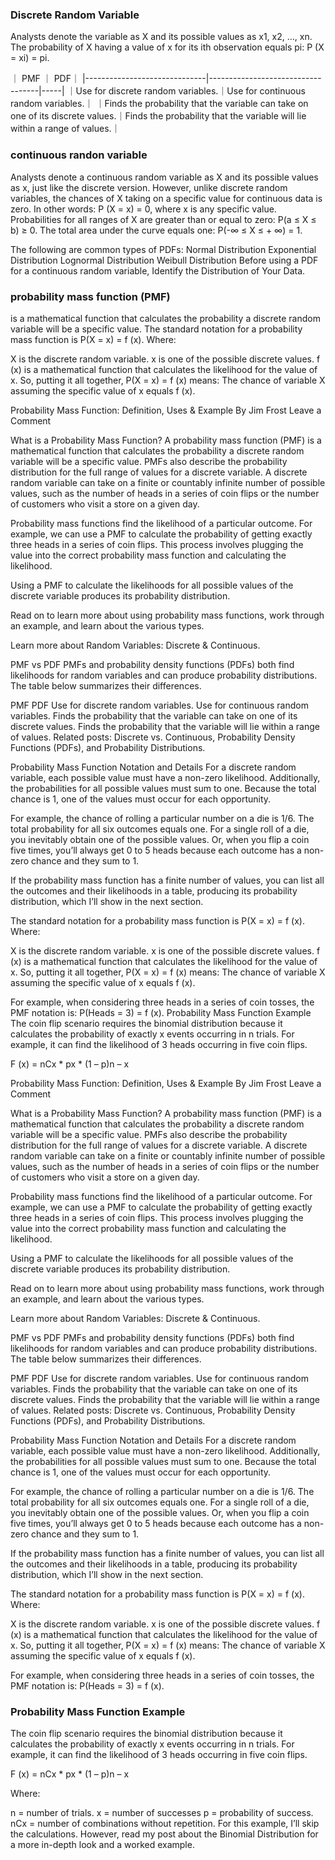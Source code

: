 ### Discrete Random Variable
Analysts denote the variable as X and its possible values as x1, x2, …, xn.
The probability of X having a value of x for its ith observation equals pi: P (X = xi) = pi.

｜ PMF	                      ｜                                PDF｜
|------------------------------|-----------------------------------|-----|
｜Use for discrete random variables.｜Use for continuous random variables.｜
｜Finds the probability that the variable can take on one of its discrete values.｜Finds the probability that the variable will lie within a range of values.｜
### continuous randon variable
Analysts denote a continuous random variable as X and its possible values as x, just like the discrete version. However, unlike discrete random variables, the chances of X taking on a specific value for continuous data is zero. 
In other words: P (X = x) = 0, where x is any specific value.
Probabilities for all ranges of X are greater than or equal to zero: P(a ≤ X ≤ b) ≥ 0.
The total area under the curve equals one: P(-∞ ≤ X ≤ + ∞) = 1.

The following are common types of PDFs:
Normal Distribution
Exponential Distribution
Lognormal Distribution
Weibull Distribution
Before using a PDF for a continuous random variable, Identify the Distribution of Your Data. 
### probability mass function (PMF) 
is a mathematical function that calculates the probability a discrete random variable will be a specific value.
The standard notation for a probability mass function is P(X = x) = f (x). Where:

X is the discrete random variable.
x is one of the possible discrete values.
f (x) is a mathematical function that calculates the likelihood for the value of x.
So, putting it all together, P(X = x) = f (x) means: The chance of variable X assuming the specific value of x equals f (x).

Probability Mass Function: Definition, Uses & Example
By Jim Frost Leave a Comment

What is a Probability Mass Function?
A probability mass function (PMF) is a mathematical function that calculates the probability a discrete random variable will be a specific value. PMFs also describe the probability distribution for the full range of values for a discrete variable. A discrete random variable can take on a finite or countably infinite number of possible values, such as the number of heads in a series of coin flips or the number of customers who visit a store on a given day.

Probability mass functions find the likelihood of a particular outcome. For example, we can use a PMF to calculate the probability of getting exactly three heads in a series of coin flips. This process involves plugging the value into the correct probability mass function and calculating the likelihood.

Using a PMF to calculate the likelihoods for all possible values of the discrete variable produces its probability distribution.

Read on to learn more about using probability mass functions, work through an example, and learn about the various types.

Learn more about Random Variables: Discrete & Continuous.

PMF vs PDF
PMFs and probability density functions (PDFs) both find likelihoods for random variables and can produce probability distributions. The table below summarizes their differences.

PMF	PDF
Use for discrete random variables.	Use for continuous random variables.
Finds the probability that the variable can take on one of its discrete values.	Finds the probability that the variable will lie within a range of values.
Related posts: Discrete vs. Continuous, Probability Density Functions (PDFs), and Probability Distributions.

Probability Mass Function Notation and Details
For a discrete random variable, each possible value must have a non-zero likelihood. Additionally, the probabilities for all possible values must sum to one. Because the total chance is 1, one of the values must occur for each opportunity.

For example, the chance of rolling a particular number on a die is 1/6. The total probability for all six outcomes equals one. For a single roll of a die, you inevitably obtain one of the possible values. Or, when you flip a coin five times, you’ll always get 0 to 5 heads because each outcome has a non-zero chance and they sum to 1.

If the probability mass function has a finite number of values, you can list all the outcomes and their likelihoods in a table, producing its probability distribution, which I’ll show in the next section.

The standard notation for a probability mass function is P(X = x) = f (x). Where:

X is the discrete random variable.
x is one of the possible discrete values.
f (x) is a mathematical function that calculates the likelihood for the value of x.
So, putting it all together, P(X = x) = f (x) means: The chance of variable X assuming the specific value of x equals f (x).

For example, when considering three heads in a series of coin tosses, the PMF notation is: P(Heads = 3) = f (x).
Probability Mass Function Example
The coin flip scenario requires the binomial distribution because it calculates the probability of exactly x events occurring in n trials. For example, it can find the likelihood of 3 heads occurring in five coin flips.

F (x) = nCx * px * (1 – p)n – x

Probability Mass Function: Definition, Uses & Example
By Jim Frost Leave a Comment

What is a Probability Mass Function?
A probability mass function (PMF) is a mathematical function that calculates the probability a discrete random variable will be a specific value. PMFs also describe the probability distribution for the full range of values for a discrete variable. A discrete random variable can take on a finite or countably infinite number of possible values, such as the number of heads in a series of coin flips or the number of customers who visit a store on a given day.

Probability mass functions find the likelihood of a particular outcome. For example, we can use a PMF to calculate the probability of getting exactly three heads in a series of coin flips. This process involves plugging the value into the correct probability mass function and calculating the likelihood.

Using a PMF to calculate the likelihoods for all possible values of the discrete variable produces its probability distribution.

Read on to learn more about using probability mass functions, work through an example, and learn about the various types.

Learn more about Random Variables: Discrete & Continuous.

PMF vs PDF
PMFs and probability density functions (PDFs) both find likelihoods for random variables and can produce probability distributions. The table below summarizes their differences.

PMF	PDF
Use for discrete random variables.	Use for continuous random variables.
Finds the probability that the variable can take on one of its discrete values.	Finds the probability that the variable will lie within a range of values.
Related posts: Discrete vs. Continuous, Probability Density Functions (PDFs), and Probability Distributions.

Probability Mass Function Notation and Details
For a discrete random variable, each possible value must have a non-zero likelihood. Additionally, the probabilities for all possible values must sum to one. Because the total chance is 1, one of the values must occur for each opportunity.

For example, the chance of rolling a particular number on a die is 1/6. The total probability for all six outcomes equals one. For a single roll of a die, you inevitably obtain one of the possible values. Or, when you flip a coin five times, you’ll always get 0 to 5 heads because each outcome has a non-zero chance and they sum to 1.

If the probability mass function has a finite number of values, you can list all the outcomes and their likelihoods in a table, producing its probability distribution, which I’ll show in the next section.

The standard notation for a probability mass function is P(X = x) = f (x). Where:

X is the discrete random variable.
x is one of the possible discrete values.
f (x) is a mathematical function that calculates the likelihood for the value of x.
So, putting it all together, P(X = x) = f (x) means: The chance of variable X assuming the specific value of x equals f (x).

For example, when considering three heads in a series of coin tosses, the PMF notation is: P(Heads = 3) = f (x).

### Probability Mass Function Example
The coin flip scenario requires the binomial distribution because it calculates the probability of exactly x events occurring in n trials. For example, it can find the likelihood of 3 heads occurring in five coin flips.

F (x) = nCx * px * (1 – p)n – x

Where:

n = number of trials.
x = number of successes
p = probability of success.
nCx = number of combinations without repetition.
For this example, I’ll skip the calculations. However, read my post about the Binomial Distribution for a more in-depth look and a worked example.
